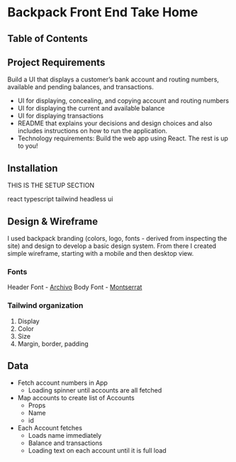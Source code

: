 # Backpack Front End Take Home

## Table of Contents
  <!-- - [Project Requirements](#project-requirements)
  - [Setup](#setup)
  - [Planning](#planning) -->


## Project Requirements
Build a UI that displays a customer’s bank account and routing
numbers, available and pending balances, and transactions.

* UI for displaying, concealing, and copying account and routing numbers
* UI for displaying the current and available balance
* UI for displaying transactions
* README that explains your decisions and design choices and also includes instructions
on how to run the application.
* Technology requirements: Build the web app using React. The rest is up to you!

## Installation
THIS IS THE SETUP SECTION

react
typescript
tailwind
headless ui

## Design & Wireframe
I used backpack branding (colors, logo, fonts - derived from inspecting the site) and design to develop a basic design system. From there I created simple wireframe, starting with a mobile and then desktop view.

### Fonts
Header Font - [Archivo](https://fonts.google.com/specimen/Archivo)
Body Font - [Montserrat](https://fonts.google.com/specimen/Montserrat )


### Tailwind organization
1. Display
2. Color
3. Size
4. Margin, border, padding


## Data

* Fetch account numbers in App
  * Loading spinner until accounts are all fetched
* Map accounts to create list of Accounts
  * Props
  * Name
  * id
* Each Account fetches
  * Loads name immediately
  * Balance and transactions
  * Loading text on each account until it is full load
